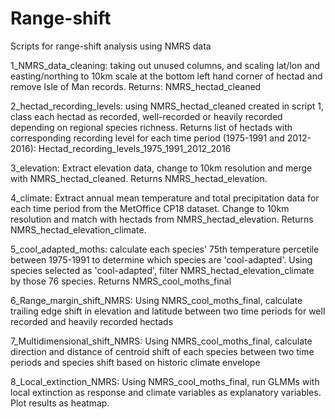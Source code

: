# Range-shift
Scripts for range-shift analysis using NMRS data

1_NMRS_data_cleaning: taking out unused columns, and scaling lat/lon and easting/northing to 10km scale at the bottom left hand corner of hectad and remove Isle of Man records. Returns: NMRS_hectad_cleaned

2_hectad_recording_levels: using NMRS_hectad_cleaned created in script 1, class each hectad as recorded, well-recorded or heavily recorded depending on regional species richness. Returns list of hectads with corresponding recording level for each time period (1975-1991 and 2012-2016): Hectad_recording_levels_1975_1991_2012_2016

3_elevation: Extract elevation data, change to 10km resolution and merge with NMRS_hectad_cleaned. Returns NMRS_hectad_elevation.

4_climate: Extract annual mean temperature and total precipitation data for each time period from the MetOffice CP18 dataset. Change to 10km resolution and match with hectads from NMRS_hectad_elevation. Returns NMRS_hectad_elevation_climate. 

5_cool_adapted_moths: calculate each species' 75th temperature percetile between 1975-1991 to determine which species are 'cool-adapted'. Using species selected as 'cool-adapted', filter NMRS_hectad_elevation_climate by those 76 species. Returns NMRS_cool_moths_final

6_Range_margin_shift_NMRS: Using NMRS_cool_moths_final, calculate trailing edge shift in elevation and latitude between two time periods for well recorded and heavily recorded hectads

7_Multidimensional_shift_NMRS: Using NMRS_cool_moths_final, calculate direction and distance of centroid shift of each species between two time periods and species shift based on historic climate envelope

8_Local_extinction_NMRS: Using NMRS_cool_moths_final, run GLMMs with local extinction as response and climate variables as explanatory variables. Plot results as heatmap. 
